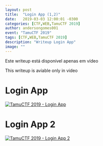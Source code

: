 ```yaml
---
layout: post
title:  "Login App (1,2)"
date:   2019-03-03 12:00:01 -0300
categories: [CTF,WEB,TamuCTF 2019]
author: andersongomes001
event: "TamuCTF 2019"
tags: [CTF,WEB,TamuCTF 2019]
description: "Writeup Login App"
image: ""
---
```


Este writeup está disponível apenas em vídeo

This writeup is aviable only in video

# Login App
[![TamuCTF 2019 - Login App](https://img.youtube.com/vi/hevTl8exYuE/0.jpg)](https://www.youtube.com/watch?v=hevTl8exYuE "TamuCTF 2019 - Login App")

# Login App 2
[![TamuCTF 2019 - Login App 2](https://img.youtube.com/vi/RdoirQj0w1Y/0.jpg)](https://www.youtube.com/watch?v=RdoirQj0w1Y "TamuCTF 2019 - Login App 2")